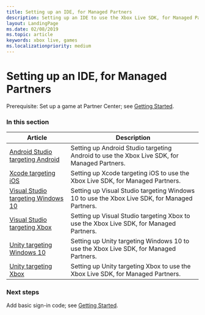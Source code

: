 ```yaml
---
title: Setting up an IDE, for Managed Partners
description: Setting up an IDE to use the Xbox Live SDK, for Managed Partners.
layout: LandingPage
ms.date: 02/08/2019
ms.topic: article
keywords: xbox live, games
ms.localizationpriority: medium
---
```


# Setting up an IDE, for Managed Partners

Prerequisite: Set up a game at Partner Center; see [Getting Started](../../live-getstarted-nav.md).


### In this section

| Article | Description |
|---------|-------------|
| [Android Studio targeting Android](astudio-android/live-mp-astudio-android-nav.md) | Setting up Android Studio targeting Android to use the Xbox Live SDK, for Managed Partners. |
| [Xcode targeting iOS](xcode-ios/live-mp-xcode-ios-nav.md) | Setting up Xcode targeting iOS to use the Xbox Live SDK, for Managed Partners. |
| [Visual Studio targeting Windows 10](vstudio-win10/live-mp-vstudio-win10-nav.md) | Setting up Visual Studio targeting Windows 10 to use the Xbox Live SDK, for Managed Partners. |
| [Visual Studio targeting Xbox](vstudio-xbox/live-mp-vstudio-xbox-nav.md) | Setting up Visual Studio targeting Xbox to use the Xbox Live SDK, for Managed Partners. |
| [Unity targeting Windows 10](unity-win10/live-mp-unity-win10-nav.md) | Setting up Unity targeting Windows 10 to use the Xbox Live SDK, for Managed Partners. |
| [Unity targeting Xbox](unity-xbox/live-mp-unity-xbox-nav.md) | Setting up Unity targeting Xbox to use the Xbox Live SDK, for Managed Partners. |

<!-- Visual Studio targeting Android
vstudio-android/mp-vstudio-android_nav.md
Setting up Visual Studio targeting Android to use the Xbox Live SDK, for Managed Partners. -->


### Next steps

Add basic sign-in code; see [Getting Started](../../live-getstarted-nav.md).
